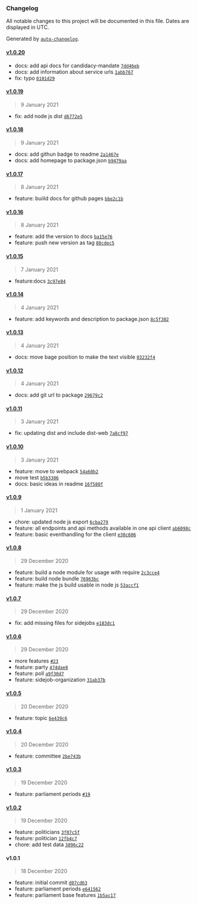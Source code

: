 ### Changelog

All notable changes to this project will be documented in this file. Dates are displayed in UTC.

Generated by [`auto-changelog`](https://github.com/CookPete/auto-changelog).

#### [v1.0.20](https://github.com/maschinenlesbareregierung/aowatch-client/compare/v1.0.19...v1.0.20)

- docs: add api docs for candidacy-mandate [`7dd46eb`](https://github.com/maschinenlesbareregierung/aowatch-client/commit/7dd46eb7edd225dacb09aa109f2e7d8bd3a406b2)
- docs: add information about service urls [`1abb767`](https://github.com/maschinenlesbareregierung/aowatch-client/commit/1abb767cf645cdd3048b44f7a135bb3e617f1347)
- fix: typo [`0101d29`](https://github.com/maschinenlesbareregierung/aowatch-client/commit/0101d29a7a155382661a1d795f292d73ac8cb68f)

#### [v1.0.19](https://github.com/maschinenlesbareregierung/aowatch-client/compare/v1.0.18...v1.0.19)

> 9 January 2021

- fix: add node js dist [`d6772e5`](https://github.com/maschinenlesbareregierung/aowatch-client/commit/d6772e5828c9b6b2afc7e2cf919e852dbc2c8c38)

#### [v1.0.18](https://github.com/maschinenlesbareregierung/aowatch-client/compare/v1.0.17...v1.0.18)

> 9 January 2021

- docs: add githun badge to readme [`2a1467e`](https://github.com/maschinenlesbareregierung/aowatch-client/commit/2a1467e7e3de1b680b2f69eceb490b796d2cc685)
- docs: add homepage to package.json [`b9479aa`](https://github.com/maschinenlesbareregierung/aowatch-client/commit/b9479aa5062cbbc57fdaf95d47075069ee086aeb)

#### [v1.0.17](https://github.com/maschinenlesbareregierung/aowatch-client/compare/v1.0.16...v1.0.17)

> 8 January 2021

- feature: buiild docs for github pages [`bbe2c1b`](https://github.com/maschinenlesbareregierung/aowatch-client/commit/bbe2c1b88c443ca365e4f3b79343add7fe4fc0a0)

#### [v1.0.16](https://github.com/maschinenlesbareregierung/aowatch-client/compare/v1.0.15...v1.0.16)

> 8 January 2021

- feature: add the version to docs [`ba15e76`](https://github.com/maschinenlesbareregierung/aowatch-client/commit/ba15e767f8dd53c70094f0cfba5bb25ae087e1a2)
- feature: push new version as tag [`88cdec5`](https://github.com/maschinenlesbareregierung/aowatch-client/commit/88cdec5ac6f2ff3de15e2ed75b93dc024dc83152)

#### [v1.0.15](https://github.com/maschinenlesbareregierung/aowatch-client/compare/v1.0.14...v1.0.15)

> 7 January 2021

- feature:docs [`3c97e84`](https://github.com/maschinenlesbareregierung/aowatch-client/commit/3c97e847dc78c9ffff66beb853c43032d2613f42)

#### [v1.0.14](https://github.com/maschinenlesbareregierung/aowatch-client/compare/v1.0.13...v1.0.14)

> 4 January 2021

- feature: add keywords and description to package.json [`8c5f302`](https://github.com/maschinenlesbareregierung/aowatch-client/commit/8c5f30263ac2e4adf4bab9e6f256504ba2a6f3fc)

#### [v1.0.13](https://github.com/maschinenlesbareregierung/aowatch-client/compare/v1.0.12...v1.0.13)

> 4 January 2021

- docs: move bage position to make the text visible [`03232f4`](https://github.com/maschinenlesbareregierung/aowatch-client/commit/03232f4315c05eec89eac2b61a8c060591f59a31)

#### [v1.0.12](https://github.com/maschinenlesbareregierung/aowatch-client/compare/v1.0.11...v1.0.12)

> 4 January 2021

- docs: add git url to package [`29679c2`](https://github.com/maschinenlesbareregierung/aowatch-client/commit/29679c269613a8e2998acfa36d934c1f017e154e)

#### [v1.0.11](https://github.com/maschinenlesbareregierung/aowatch-client/compare/v1.0.10...v1.0.11)

> 3 January 2021

- fix: updating dist and include dist-web [`7a8cf97`](https://github.com/maschinenlesbareregierung/aowatch-client/commit/7a8cf9786825f11566a29d43a905025fe042c9b5)

#### [v1.0.10](https://github.com/maschinenlesbareregierung/aowatch-client/compare/v1.0.9...v1.0.10)

> 3 January 2021

- feature: move to webpack [`54a60b2`](https://github.com/maschinenlesbareregierung/aowatch-client/commit/54a60b2944aeeaefb65a8c1cf1f55d5a6e1f62c4)
- move test [`b5b3386`](https://github.com/maschinenlesbareregierung/aowatch-client/commit/b5b3386493224787660acec2f58e22b9eebc522e)
- docs: basic ideas in readme [`16f580f`](https://github.com/maschinenlesbareregierung/aowatch-client/commit/16f580f3f36e4cf00e09f7031c5eeca2d2919a91)

#### [v1.0.9](https://github.com/maschinenlesbareregierung/aowatch-client/compare/v1.0.8...v1.0.9)

> 1 January 2021

- chore: updated node js export [`6cba279`](https://github.com/maschinenlesbareregierung/aowatch-client/commit/6cba2796e0cef5454c5d723d43c9a4a0a2f2f1c1)
- feature: all endpoints and api methods available in one api client [`ab6098c`](https://github.com/maschinenlesbareregierung/aowatch-client/commit/ab6098c4e921088980bda15dff2e12396e93f075)
- feature: basic eventhandling for the client [`e30c606`](https://github.com/maschinenlesbareregierung/aowatch-client/commit/e30c6061809a905e5581a8cfb9e10d8ad9aebcc6)

#### [v1.0.8](https://github.com/maschinenlesbareregierung/aowatch-client/compare/v1.0.7...v1.0.8)

> 29 December 2020

- feature: build a node module for usage with require [`2c3cce4`](https://github.com/maschinenlesbareregierung/aowatch-client/commit/2c3cce472ad934ebd6c168a248c0620a8f786100)
- feature: build node bundle [`76963bc`](https://github.com/maschinenlesbareregierung/aowatch-client/commit/76963bce8126bbac7fa12652c255333b3ca1592a)
- feature: make the js build usable in node js [`53accf1`](https://github.com/maschinenlesbareregierung/aowatch-client/commit/53accf14f53ec6e556d4b7c73fd3b5196e291288)

#### [v1.0.7](https://github.com/maschinenlesbareregierung/aowatch-client/compare/v1.0.6...v1.0.7)

> 29 December 2020

- fix: add missing files for sidejobs [`e183dc1`](https://github.com/maschinenlesbareregierung/aowatch-client/commit/e183dc1f16acacb5d1c424a3ab070c1418b0749f)

#### [v1.0.6](https://github.com/maschinenlesbareregierung/aowatch-client/compare/v1.0.5...v1.0.6)

> 29 December 2020

- more features [`#23`](https://github.com/maschinenlesbareregierung/aowatch-client/pull/23)
- feature: party [`474dae8`](https://github.com/maschinenlesbareregierung/aowatch-client/commit/474dae8790b5508f9fcb6b7aa982a59d491e359f)
- feature: poll [`a9f30d7`](https://github.com/maschinenlesbareregierung/aowatch-client/commit/a9f30d758ad70e9e1376a6e227fc1f47c4ad61ca)
- feature: sidejob-organization [`31ab37b`](https://github.com/maschinenlesbareregierung/aowatch-client/commit/31ab37bb196333e021ca25adea9d7859f9cc0b4b)

#### [v1.0.5](https://github.com/maschinenlesbareregierung/aowatch-client/compare/v1.0.4...v1.0.5)

> 20 December 2020

- feature: topic [`6e439c6`](https://github.com/maschinenlesbareregierung/aowatch-client/commit/6e439c607b96c6957be671118c338a56759b112b)

#### [v1.0.4](https://github.com/maschinenlesbareregierung/aowatch-client/compare/v1.0.3...v1.0.4)

> 20 December 2020

- feature: committee [`2be743b`](https://github.com/maschinenlesbareregierung/aowatch-client/commit/2be743be407754c19686f7900f15176da4b7f8e9)

#### [v1.0.3](https://github.com/maschinenlesbareregierung/aowatch-client/compare/v1.0.2...v1.0.3)

> 19 December 2020

- feature: parliament periods [`#19`](https://github.com/maschinenlesbareregierung/aowatch-client/pull/19)

#### [v1.0.2](https://github.com/maschinenlesbareregierung/aowatch-client/compare/v1.0.1...v1.0.2)

> 19 December 2020

- feature: politicians [`3f07c5f`](https://github.com/maschinenlesbareregierung/aowatch-client/commit/3f07c5f0ebde4f3aed6a9370af68afb3e1f98366)
- feature: politician [`12fb4c7`](https://github.com/maschinenlesbareregierung/aowatch-client/commit/12fb4c7771d35013e2b31b89ac3562133c44462e)
- chore: add test data [`3896c22`](https://github.com/maschinenlesbareregierung/aowatch-client/commit/3896c220f8ddf9eb25b721c366046b2376d766b6)

#### v1.0.1

> 18 December 2020

- feature: initial commit [`d07cd63`](https://github.com/maschinenlesbareregierung/aowatch-client/commit/d07cd63159af3e48899bff84d1828e789c53fc9a)
- feature: parliament periods [`e641562`](https://github.com/maschinenlesbareregierung/aowatch-client/commit/e6415627cc29df360557442a50b3c4631376c351)
- feature: parliament base features [`1b5ac17`](https://github.com/maschinenlesbareregierung/aowatch-client/commit/1b5ac17be6229b4b885aedd1e7a1c0acfb98d9a1)
